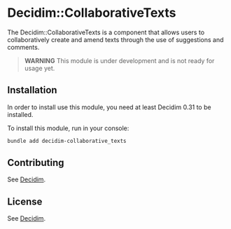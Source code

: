 # Decidim::CollaborativeTexts

The Decidim::CollaborativeTexts is a component that allows users to collaboratively create and amend texts through the use of suggestions and comments.

> **WARNING**
> This module is under development and is not ready for usage yet.

## Installation

In order to install use this module, you need at least Decidim 0.31 to be installed.

To install this module, run in your console:

```bash
bundle add decidim-collaborative_texts
```

## Contributing

See [Decidim](https://github.com/decidim/decidim).

## License

See [Decidim](https://github.com/decidim/decidim).
